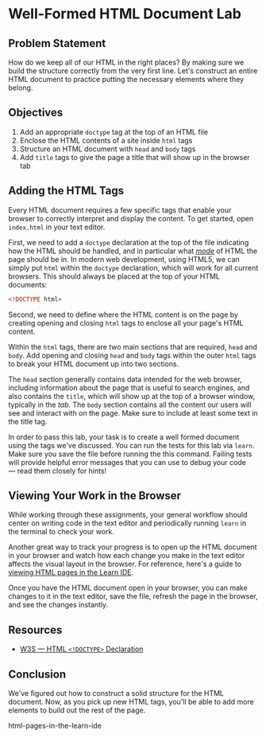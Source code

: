 # Well-Formed HTML Document Lab

## Problem Statement

How do we keep all of our HTML in the right places? By making sure we build the
structure correctly from the very first line. Let's construct an entire HTML
document to practice putting the necessary elements where they belong.

## Objectives

1. Add an appropriate `doctype` tag at the top of an HTML file
2. Enclose the HTML contents of a site inside `html` tags
3. Structure an HTML document with `head` and `body` tags
4. Add `title` tags to give the page a title that will show up in the browser
   tab

## Adding the HTML Tags

Every HTML document requires a few specific tags that enable your browser to
correctly interpret and display the content. To get started, open `index.html`
in your text editor.

First, we need to add a `doctype` declaration at the top of the file indicating
how the HTML should be handled, and in particular what
[_mode_](https://developer.mozilla.org/en-US/docs/Web/HTML/Quirks_Mode_and_Standards_Mode)
of HTML the page should be in. In modern web development, using HTML5, we can
simply put `html` within the `doctype` declaration, which will work for all
current browsers. This should always be placed at the top of your HTML
documents:

```html
<!DOCTYPE html>
```

Second, we need to define where the HTML content is on the page by creating
opening and closing `html` tags to enclose all your page's HTML content.

Within the `html` tags, there are two main sections that are required, `head`
and `body`. Add opening and closing `head` and `body` tags within the outer
`html` tags to break your HTML document up into two sections.

The `head` section generally contains data intended for the web browser,
including information about the page that is useful to search engines, and also
contains the `title`, which will show up at the top of a browser window,
typically in the _tab_. The `body` section contains all the content our users
will see and interact with on the page. Make sure to include at least some text 
in the title tag.

In order to pass this lab, your task is to create a well formed document using
the tags we've discussed. You can run the tests for this lab via `learn`. Make
sure you save the file before running the this command. Failing tests will provide
helpful error messages that you can use to debug your code — read them closely
for hints!

## Viewing Your Work in the Browser

While working through these assignments, your general workflow should center on
writing code in the text editor and periodically running `learn` in the
terminal to check your work.

Another great way to track your progress is to open up the HTML document in your
browser and watch how each change you make in the text editor affects the visual
layout in the browser. For reference, here's a guide to
[viewing HTML pages in the Learn IDE][help].

Once you have the HTML document open in your browser, you can make changes to it
in the text editor, save the file, refresh the page in the browser, and see the
changes instantly.

## Resources

* [W3S — HTML `<!DOCTYPE>` Declaration](https://www.w3schools.com/tags/tag_doctype.asp)

## Conclusion

We've figured out how to construct a solid structure for the HTML document. Now,
as you pick up new HTML tags, you'll be able to add more elements to build out
the rest of the page.

[help]: http://help.learn.co/the-learn-ide/common-ide-questions/viewing-
html-pages-in-the-learn-ide
